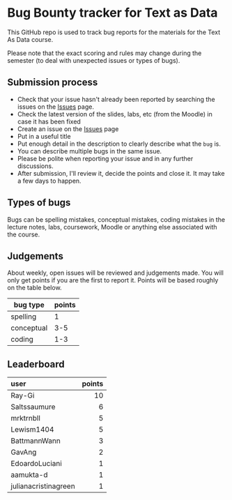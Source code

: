 # Bug Bounty tracker for Text as Data

This GitHub repo is used to track bug reports for the materials for the Text As Data course.

Please note that the exact scoring and rules may change during the semester (to deal with unexpected issues or types of bugs).

## Submission process

- Check that your issue hasn't already been reported by searching the issues on the [Issues](https://github.com/jakelever/textasdata_bugbounty/issues) page.
- Check the latest version of the slides, labs, etc (from the Moodle) in case it has been fixed
- Create an issue on the [Issues](https://github.com/jakelever/textasdata_bugbounty/issues) page
- Put in a useful title
- Put enough detail in the description to clearly describe what the `bug` is.
- You can describe multiple bugs in the same issue.
- Please be polite when reporting your issue and in any further discussions.
- After submission, I'll review it, decide the points and close it. It may take a few days to happen.

## Types of bugs

Bugs can be spelling mistakes, conceptual mistakes, coding mistakes in the lecture notes, labs, coursework, Moodle or anything else associated with the course.

## Judgements

About weekly, open issues will be reviewed and judgements made. You will only get points if you are the first to report it. Points will be based roughly on the table below.

| bug type   | points |
|------------|--------|
| spelling   |   1    |
| conceptual |   3-5  |
| coding     |   1-3  |

## Leaderboard

| user                 |   points |
|:---------------------|---------:|
| Ray-Gi               |       10 |
| Saltssaumure         |        6 |
| mrktrnbll            |        5 |
| Lewism1404           |        5 |
| BattmannWann         |        3 |
| GavAng               |        2 |
| EdoardoLuciani       |        1 |
| aamukta-d            |        1 |
| julianacristinagreen |        1 |
